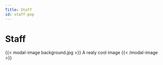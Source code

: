 ```yaml
---
Title: Staff
id: staff-pop
---
```

# Staff


{{< modal-image background.jpg >}}
A realy cool image
{{< /modal-image >}}

